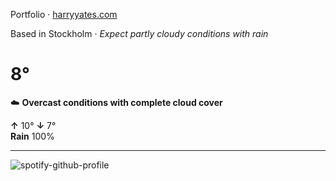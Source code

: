 Portfolio · [harryyates.com](https://harryyates.com)

<!-- WEATHER_START -->
Based in Stockholm · *Expect partly cloudy conditions with rain*

# 8°
☁️ **Overcast conditions with complete cloud cover**

**↑** 10° **↓** 7°  
**Rain** 100%

---
<!-- WEATHER_END -->

<p align="left">
  <a>
    <img src="https://spotify-github-profile.kittinanx.com/api/view?uid=bigbello&cover_image=true&theme=natemoo-re&show_offline=true&background_color=121212&interchange=false&bar_color=53b14f&bar_color_cover=false" alt="spotify-github-profile">
  </a>
</p>